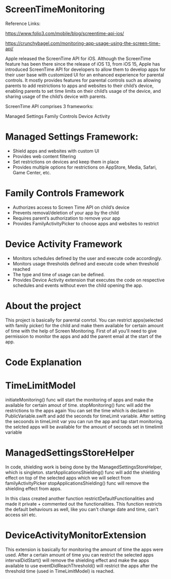 # ScreenTimeMonitoring

Reference Links:

https://www.folio3.com/mobile/blog/screentime-api-ios/

https://crunchybagel.com/monitoring-app-usage-using-the-screen-time-api/

Apple released the ScreenTime API for iOS. Although the ScreenTime feature has been there since the release of iOS 13, from iOS 15, Apple has introduced ScreenTime API for developers to allow them to develop apps for their user base with customized UI for an enhanced experience for parental controls. It mostly provides features for parental controls such as allowing parents to add restrictions to apps and websites to their child’s device, enabling parents to set time limits on their child’s usage of the device, and sharing usage of the child’s device with parents.

ScreenTime API comprises 3 frameworks:

Managed Settings
Family Controls
Device Activity

# Managed Settings Framework:
- Shield apps and websites with custom UI
- Provides web content filtering
- Set restrictions on devices and keep them in place
- Provides multiple options for restrictions on AppStore, Media, Safari, Game Center, etc.

# Family Controls Framework
- Authorizes access to Screen Time API on child’s device
- Prevents removal/deletion of your app by the child
- Requires parent’s authorization to remove your app
- Provides FamilyActivityPicker to choose apps and websites to restrict

# Device Activity Framework
- Monitors schedules defined by the user and execute code accordingly.
- Monitors usage thresholds defined and execute code when threshold reached
- The type and time of usage can be defined.
- Provides Device Activity extension that executes the code on respective schedules and events without even the child opening the app.

# About the project
This project is basically for parental conrtol. You can restrict apps(selected with family picker) for the child and make them available for
certain amount of time with the help of Screen Monitoring.
First of all you'll need to give permission to monitor the apps and add the parent email at the start of the app.

# Code Explanation
# TimeLimitModel
initiateMonitoring() func will start the monitoring of apps and make the available for certain amout of time.
stopMonitoring() func will add the restrictions to the apps again
You can set the time which is declared in PublicVariable.swift and add the seconds for timeLimit variable.
After setting the secoonds in timeLimit var you can run the app and tap start monitoring.
the selcted apps will be available for the amount of seconds set in timelimit variable

# ManagedSettingsStoreHelper
In code, shielding work is being done by the ManagedSettingsStoreHelper, which is singleton.
startApplicationsShielding() func will add the shielding effect on top of the selected apps which we will select from familyActivityPicker
stopApplicationsShielding() func will remove the shielding effect from apps.

In this class created another function restrictDefaultFunctionalities and made it private + commented out the functionalities.
This function restricts the default behaviours as well, like you can't change date and time, can't access siri etc.

# DeviceActivityMonitorExtension
This extension is basically for monitoring the amount of time the apps were used.
After a certain amount of time you can restrict the selected apps
intervalDidStart() will remove the shielding effect and make the apps available to use
eventDidReachThreshold() will restrict the apps after the threshold time (used in TimeLimitModel) is reached.



